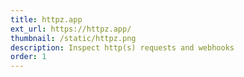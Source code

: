 ```yaml
---
title: httpz.app
ext_url: https://httpz.app/
thumbnail: /static/httpz.png
description: Inspect http(s) requests and webhooks
order: 1
---
```

